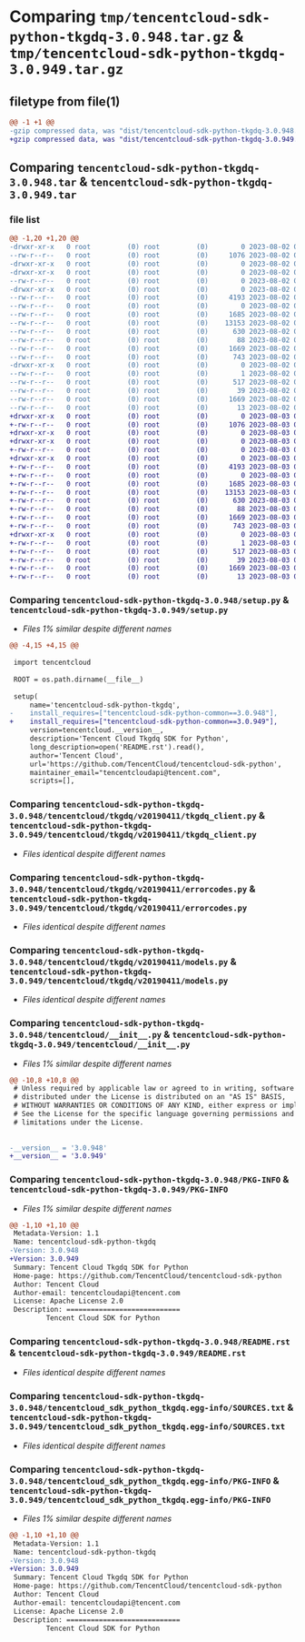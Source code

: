 # Comparing `tmp/tencentcloud-sdk-python-tkgdq-3.0.948.tar.gz` & `tmp/tencentcloud-sdk-python-tkgdq-3.0.949.tar.gz`

## filetype from file(1)

```diff
@@ -1 +1 @@
-gzip compressed data, was "dist/tencentcloud-sdk-python-tkgdq-3.0.948.tar", last modified: Wed Aug  2 00:40:03 2023, max compression
+gzip compressed data, was "dist/tencentcloud-sdk-python-tkgdq-3.0.949.tar", last modified: Thu Aug  3 00:37:02 2023, max compression
```

## Comparing `tencentcloud-sdk-python-tkgdq-3.0.948.tar` & `tencentcloud-sdk-python-tkgdq-3.0.949.tar`

### file list

```diff
@@ -1,20 +1,20 @@
-drwxr-xr-x   0 root         (0) root         (0)        0 2023-08-02 00:40:03.000000 tencentcloud-sdk-python-tkgdq-3.0.948/
--rw-r--r--   0 root         (0) root         (0)     1076 2023-08-02 00:40:03.000000 tencentcloud-sdk-python-tkgdq-3.0.948/setup.py
-drwxr-xr-x   0 root         (0) root         (0)        0 2023-08-02 00:40:03.000000 tencentcloud-sdk-python-tkgdq-3.0.948/tencentcloud/
-drwxr-xr-x   0 root         (0) root         (0)        0 2023-08-02 00:40:03.000000 tencentcloud-sdk-python-tkgdq-3.0.948/tencentcloud/tkgdq/
--rw-r--r--   0 root         (0) root         (0)        0 2023-08-02 00:40:03.000000 tencentcloud-sdk-python-tkgdq-3.0.948/tencentcloud/tkgdq/__init__.py
-drwxr-xr-x   0 root         (0) root         (0)        0 2023-08-02 00:40:03.000000 tencentcloud-sdk-python-tkgdq-3.0.948/tencentcloud/tkgdq/v20190411/
--rw-r--r--   0 root         (0) root         (0)     4193 2023-08-02 00:40:03.000000 tencentcloud-sdk-python-tkgdq-3.0.948/tencentcloud/tkgdq/v20190411/tkgdq_client.py
--rw-r--r--   0 root         (0) root         (0)        0 2023-08-02 00:40:03.000000 tencentcloud-sdk-python-tkgdq-3.0.948/tencentcloud/tkgdq/v20190411/__init__.py
--rw-r--r--   0 root         (0) root         (0)     1685 2023-08-02 00:40:03.000000 tencentcloud-sdk-python-tkgdq-3.0.948/tencentcloud/tkgdq/v20190411/errorcodes.py
--rw-r--r--   0 root         (0) root         (0)    13153 2023-08-02 00:40:03.000000 tencentcloud-sdk-python-tkgdq-3.0.948/tencentcloud/tkgdq/v20190411/models.py
--rw-r--r--   0 root         (0) root         (0)      630 2023-08-02 00:40:03.000000 tencentcloud-sdk-python-tkgdq-3.0.948/tencentcloud/__init__.py
--rw-r--r--   0 root         (0) root         (0)       88 2023-08-02 00:40:03.000000 tencentcloud-sdk-python-tkgdq-3.0.948/setup.cfg
--rw-r--r--   0 root         (0) root         (0)     1669 2023-08-02 00:40:03.000000 tencentcloud-sdk-python-tkgdq-3.0.948/PKG-INFO
--rw-r--r--   0 root         (0) root         (0)      743 2023-08-02 00:40:03.000000 tencentcloud-sdk-python-tkgdq-3.0.948/README.rst
-drwxr-xr-x   0 root         (0) root         (0)        0 2023-08-02 00:40:03.000000 tencentcloud-sdk-python-tkgdq-3.0.948/tencentcloud_sdk_python_tkgdq.egg-info/
--rw-r--r--   0 root         (0) root         (0)        1 2023-08-02 00:40:03.000000 tencentcloud-sdk-python-tkgdq-3.0.948/tencentcloud_sdk_python_tkgdq.egg-info/dependency_links.txt
--rw-r--r--   0 root         (0) root         (0)      517 2023-08-02 00:40:03.000000 tencentcloud-sdk-python-tkgdq-3.0.948/tencentcloud_sdk_python_tkgdq.egg-info/SOURCES.txt
--rw-r--r--   0 root         (0) root         (0)       39 2023-08-02 00:40:03.000000 tencentcloud-sdk-python-tkgdq-3.0.948/tencentcloud_sdk_python_tkgdq.egg-info/requires.txt
--rw-r--r--   0 root         (0) root         (0)     1669 2023-08-02 00:40:03.000000 tencentcloud-sdk-python-tkgdq-3.0.948/tencentcloud_sdk_python_tkgdq.egg-info/PKG-INFO
--rw-r--r--   0 root         (0) root         (0)       13 2023-08-02 00:40:03.000000 tencentcloud-sdk-python-tkgdq-3.0.948/tencentcloud_sdk_python_tkgdq.egg-info/top_level.txt
+drwxr-xr-x   0 root         (0) root         (0)        0 2023-08-03 00:37:02.000000 tencentcloud-sdk-python-tkgdq-3.0.949/
+-rw-r--r--   0 root         (0) root         (0)     1076 2023-08-03 00:37:01.000000 tencentcloud-sdk-python-tkgdq-3.0.949/setup.py
+drwxr-xr-x   0 root         (0) root         (0)        0 2023-08-03 00:37:02.000000 tencentcloud-sdk-python-tkgdq-3.0.949/tencentcloud/
+drwxr-xr-x   0 root         (0) root         (0)        0 2023-08-03 00:37:02.000000 tencentcloud-sdk-python-tkgdq-3.0.949/tencentcloud/tkgdq/
+-rw-r--r--   0 root         (0) root         (0)        0 2023-08-03 00:37:01.000000 tencentcloud-sdk-python-tkgdq-3.0.949/tencentcloud/tkgdq/__init__.py
+drwxr-xr-x   0 root         (0) root         (0)        0 2023-08-03 00:37:02.000000 tencentcloud-sdk-python-tkgdq-3.0.949/tencentcloud/tkgdq/v20190411/
+-rw-r--r--   0 root         (0) root         (0)     4193 2023-08-03 00:37:01.000000 tencentcloud-sdk-python-tkgdq-3.0.949/tencentcloud/tkgdq/v20190411/tkgdq_client.py
+-rw-r--r--   0 root         (0) root         (0)        0 2023-08-03 00:37:01.000000 tencentcloud-sdk-python-tkgdq-3.0.949/tencentcloud/tkgdq/v20190411/__init__.py
+-rw-r--r--   0 root         (0) root         (0)     1685 2023-08-03 00:37:01.000000 tencentcloud-sdk-python-tkgdq-3.0.949/tencentcloud/tkgdq/v20190411/errorcodes.py
+-rw-r--r--   0 root         (0) root         (0)    13153 2023-08-03 00:37:01.000000 tencentcloud-sdk-python-tkgdq-3.0.949/tencentcloud/tkgdq/v20190411/models.py
+-rw-r--r--   0 root         (0) root         (0)      630 2023-08-03 00:37:01.000000 tencentcloud-sdk-python-tkgdq-3.0.949/tencentcloud/__init__.py
+-rw-r--r--   0 root         (0) root         (0)       88 2023-08-03 00:37:02.000000 tencentcloud-sdk-python-tkgdq-3.0.949/setup.cfg
+-rw-r--r--   0 root         (0) root         (0)     1669 2023-08-03 00:37:02.000000 tencentcloud-sdk-python-tkgdq-3.0.949/PKG-INFO
+-rw-r--r--   0 root         (0) root         (0)      743 2023-08-03 00:37:01.000000 tencentcloud-sdk-python-tkgdq-3.0.949/README.rst
+drwxr-xr-x   0 root         (0) root         (0)        0 2023-08-03 00:37:02.000000 tencentcloud-sdk-python-tkgdq-3.0.949/tencentcloud_sdk_python_tkgdq.egg-info/
+-rw-r--r--   0 root         (0) root         (0)        1 2023-08-03 00:37:02.000000 tencentcloud-sdk-python-tkgdq-3.0.949/tencentcloud_sdk_python_tkgdq.egg-info/dependency_links.txt
+-rw-r--r--   0 root         (0) root         (0)      517 2023-08-03 00:37:02.000000 tencentcloud-sdk-python-tkgdq-3.0.949/tencentcloud_sdk_python_tkgdq.egg-info/SOURCES.txt
+-rw-r--r--   0 root         (0) root         (0)       39 2023-08-03 00:37:02.000000 tencentcloud-sdk-python-tkgdq-3.0.949/tencentcloud_sdk_python_tkgdq.egg-info/requires.txt
+-rw-r--r--   0 root         (0) root         (0)     1669 2023-08-03 00:37:02.000000 tencentcloud-sdk-python-tkgdq-3.0.949/tencentcloud_sdk_python_tkgdq.egg-info/PKG-INFO
+-rw-r--r--   0 root         (0) root         (0)       13 2023-08-03 00:37:02.000000 tencentcloud-sdk-python-tkgdq-3.0.949/tencentcloud_sdk_python_tkgdq.egg-info/top_level.txt
```

### Comparing `tencentcloud-sdk-python-tkgdq-3.0.948/setup.py` & `tencentcloud-sdk-python-tkgdq-3.0.949/setup.py`

 * *Files 1% similar despite different names*

```diff
@@ -4,15 +4,15 @@
 
 import tencentcloud
 
 ROOT = os.path.dirname(__file__)
 
 setup(
     name='tencentcloud-sdk-python-tkgdq',
-    install_requires=["tencentcloud-sdk-python-common==3.0.948"],
+    install_requires=["tencentcloud-sdk-python-common==3.0.949"],
     version=tencentcloud.__version__,
     description='Tencent Cloud Tkgdq SDK for Python',
     long_description=open('README.rst').read(),
     author='Tencent Cloud',
     url='https://github.com/TencentCloud/tencentcloud-sdk-python',
     maintainer_email="tencentcloudapi@tencent.com",
     scripts=[],
```

### Comparing `tencentcloud-sdk-python-tkgdq-3.0.948/tencentcloud/tkgdq/v20190411/tkgdq_client.py` & `tencentcloud-sdk-python-tkgdq-3.0.949/tencentcloud/tkgdq/v20190411/tkgdq_client.py`

 * *Files identical despite different names*

### Comparing `tencentcloud-sdk-python-tkgdq-3.0.948/tencentcloud/tkgdq/v20190411/errorcodes.py` & `tencentcloud-sdk-python-tkgdq-3.0.949/tencentcloud/tkgdq/v20190411/errorcodes.py`

 * *Files identical despite different names*

### Comparing `tencentcloud-sdk-python-tkgdq-3.0.948/tencentcloud/tkgdq/v20190411/models.py` & `tencentcloud-sdk-python-tkgdq-3.0.949/tencentcloud/tkgdq/v20190411/models.py`

 * *Files identical despite different names*

### Comparing `tencentcloud-sdk-python-tkgdq-3.0.948/tencentcloud/__init__.py` & `tencentcloud-sdk-python-tkgdq-3.0.949/tencentcloud/__init__.py`

 * *Files 1% similar despite different names*

```diff
@@ -10,8 +10,8 @@
 # Unless required by applicable law or agreed to in writing, software
 # distributed under the License is distributed on an "AS IS" BASIS,
 # WITHOUT WARRANTIES OR CONDITIONS OF ANY KIND, either express or implied.
 # See the License for the specific language governing permissions and
 # limitations under the License.
 
 
-__version__ = '3.0.948'
+__version__ = '3.0.949'
```

### Comparing `tencentcloud-sdk-python-tkgdq-3.0.948/PKG-INFO` & `tencentcloud-sdk-python-tkgdq-3.0.949/PKG-INFO`

 * *Files 1% similar despite different names*

```diff
@@ -1,10 +1,10 @@
 Metadata-Version: 1.1
 Name: tencentcloud-sdk-python-tkgdq
-Version: 3.0.948
+Version: 3.0.949
 Summary: Tencent Cloud Tkgdq SDK for Python
 Home-page: https://github.com/TencentCloud/tencentcloud-sdk-python
 Author: Tencent Cloud
 Author-email: tencentcloudapi@tencent.com
 License: Apache License 2.0
 Description: ============================
         Tencent Cloud SDK for Python
```

### Comparing `tencentcloud-sdk-python-tkgdq-3.0.948/README.rst` & `tencentcloud-sdk-python-tkgdq-3.0.949/README.rst`

 * *Files identical despite different names*

### Comparing `tencentcloud-sdk-python-tkgdq-3.0.948/tencentcloud_sdk_python_tkgdq.egg-info/SOURCES.txt` & `tencentcloud-sdk-python-tkgdq-3.0.949/tencentcloud_sdk_python_tkgdq.egg-info/SOURCES.txt`

 * *Files identical despite different names*

### Comparing `tencentcloud-sdk-python-tkgdq-3.0.948/tencentcloud_sdk_python_tkgdq.egg-info/PKG-INFO` & `tencentcloud-sdk-python-tkgdq-3.0.949/tencentcloud_sdk_python_tkgdq.egg-info/PKG-INFO`

 * *Files 1% similar despite different names*

```diff
@@ -1,10 +1,10 @@
 Metadata-Version: 1.1
 Name: tencentcloud-sdk-python-tkgdq
-Version: 3.0.948
+Version: 3.0.949
 Summary: Tencent Cloud Tkgdq SDK for Python
 Home-page: https://github.com/TencentCloud/tencentcloud-sdk-python
 Author: Tencent Cloud
 Author-email: tencentcloudapi@tencent.com
 License: Apache License 2.0
 Description: ============================
         Tencent Cloud SDK for Python
```

